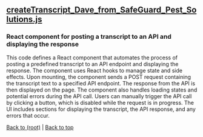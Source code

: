 ## [createTranscript_Dave_from_SafeGuard_Pest_Solutions.js](createTranscript_Dave_from_SafeGuard_Pest_Solutions.js)

### React component for posting a transcript to an API and displaying the response

This code defines a React component that automates the process of posting a predefined transcript to an API endpoint and displaying the response. The component uses React hooks to manage state and side effects. Upon mounting, the component sends a POST request containing the transcript text to a specified API endpoint. The response from the API is then displayed on the page. The component also handles loading states and potential errors during the API call. Users can manually trigger the API call by clicking a button, which is disabled while the request is in progress. The UI includes sections for displaying the transcript, the API response, and any errors that occur.

[Back to (root)](#root) | [Back to top](#table-of-contents)
